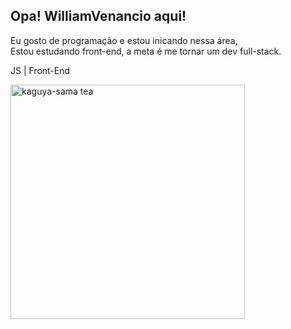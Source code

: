 ## Opa! WilliamVenancio aqui! 

Eu gosto de programação e estou inicando nessa área,</br>
Estou estudando front-end, a meta é me tornar um dev full-stack.

JS | Front-End

<img src="https://github.com/WilliamVenancio/WilliamVenancio/assets/65145639/ab0245d6-f378-4577-92bb-aef6eb387d4d" alt="kaguya-sama tea" width="375">

#
